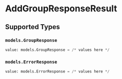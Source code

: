 # AddGroupResponseResult


## Supported Types

### `models.GroupResponse`

```python
value: models.GroupResponse = /* values here */
```

### `models.ErrorResponse`

```python
value: models.ErrorResponse = /* values here */
```

